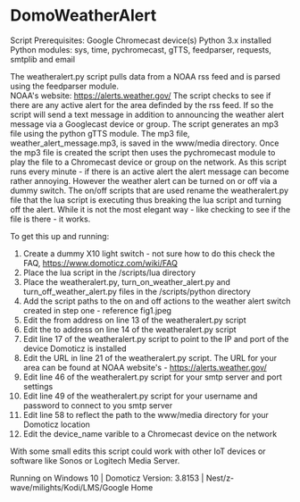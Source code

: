 # DomoWeatherAlert

Script Prerequisites:
Google Chromecast device(s)
Python 3.x installed
Python modules: sys, time, pychromecast, gTTS, feedparser, requests, smtplib and email  

The weatheralert.py script pulls data from a NOAA  rss feed and is parsed using the feedparser module.  
NOAA's website:  https://alerts.weather.gov/
The script checks to see if there are any active alert for the area definded by the rss feed. 
If so the script will send a text message in addition to announcing  the weather alert message via a Googlecast device or group. 
The script generates an mp3 file using the python gTTS module.
The mp3 file, weather_alert_message.mp3, is saved in the www/media directory.
Once the mp3 file is created the script then uses the pychromecast module to play the file to a Chromecast device or group on the network.
As this script runs every minute - if there is an active alert the alert message can become rather annoying. However the weather alert can be turned on or off via a dummy switch.
The on/off scripts that are used rename the weatheralert.py file that the lua script is executing thus breaking the lua script and turning off the alert. 
While it is not the most elegant way - like checking to see if the file is there - it works.

To get this up and running:

1) Create a dummy X10 light switch - not sure how to do this check the FAQ, https://www.domoticz.com/wiki/FAQ  
2) Place the lua script in the /scripts/lua directory
3) Place the weatheralert.py, turn_on_weather_alert.py and turn_off_weather_alert.py files in the /scripts/python directory
4) Add the script paths to the on and off actions to the weather alert switch created in step one -  reference fig1.jpeg
5) Edit the from address on line 13 of the weatheralert.py script
6) Edit the to address on line 14 of the weatheralert.py script
7) Edit line 17 of the weatheralert.py script to point to the IP and port of the device Domoticz is installed
8) Edit the URL in line 21 of the weatheralert.py script. The URL for your area can be found at NOAA website's - https://alerts.weather.gov/
9) Edit line 46 of the weatheralert.py script for your smtp server and port settings
10) Edit line 49 of the weatheralert.py script for your username and password to connect to you smtp server
11) Edit line 58 to reflect the path to the www/media directory for your Domoticz location
12) Edit the device_name varible to a Chromecast device on the network

With some small edits this script could work with other IoT devices or software like Sonos or Logitech Media Server. 

Running on Windows 10 | Domoticz Version: 3.8153 | Nest/z-wave/milights/Kodi/LMS/Google Home
